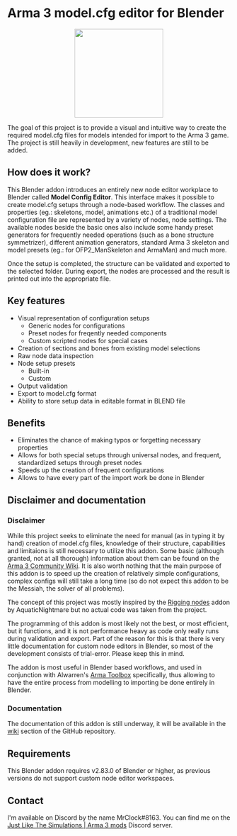 # Arma 3 model.cfg editor for Blender

<p align="center">
    <img src="https://user-images.githubusercontent.com/48679831/174893537-f5ff49de-2058-43af-86f6-4a888ad16f82.png" width="200">
</p>

The goal of this project is to provide a visual and intuitive way to create the required model.cfg files for models intended for import to the Arma 3 game.
The project is still heavily in development, new features are still to be added.

## How does it work?

This Blender addon introduces an entirely new node editor workplace to Blender called **Model Config Editor**. This interface makes it possible to create model.cfg setups through a node-based workflow. The classes and properties (eg.: skeletons, model, animations etc.) of a traditional model configuration file are represented by a variety of nodes, node settings. The available nodes beside the basic ones also include some handy preset generators for frequently needed operations (such as a bone structure symmetrizer), different animation generators, standard Arma 3 skeleton and model presets (eg.: for OFP2_ManSkeleton and ArmaMan) and much more.

Once the setup is completed, the structure can be validated and exported to the selected folder. During export, the nodes are processed and the result is printed out into the appropriate file.

## Key features
- Visual representation of configuration setups
  - Generic nodes for configurations
  - Preset nodes for freqently needed components
  - Custom scripted nodes for special cases
- Creation of sections and bones from existing model selections
- Raw node data inspection
- Node setup presets
  - Built-in
  - Custom
- Output validation
- Export to model.cfg format
- Ability to store setup data in editable format in BLEND file

## Benefits
- Eliminates the chance of making typos or forgetting necessary properties
- Allows for both special setups through universal nodes, and frequent, standardized setups through preset nodes
- Speeds up the creation of frequent configurations
- Allows to have every part of the import work be done in Blender

## Disclaimer and documentation
### Disclaimer
While this project seeks to eliminate the need for manual (as in typing it by hand) creation of model.cfg files, knowledge of their structure, capabilities and limitaions is still necessary to utilize this addon. Some basic (although granted, not at all thorough) information about them can be found on the [Arma 3 Community Wiki](https://community.bistudio.com/wiki/Model_Config). It is also worth nothing that the main purpose of this addon is to speed up the creation of relatively simple configurations, complex configs will still take a long time (so do not expect this addon to be the Messiah, the solver of all problems).

The concept of this project was mostly inspired by the [Rigging nodes](https://gitlab.com/AquaticNightmare/rigging_nodes/-/releases) addon by AquaticNightmare but no actual code was taken from the project.

The programming of this addon is most likely not the best, or most efficient, but it functions, and it is not performance heavy as code only really runs during validation and export. Part of the reason for this is that there is very little documentation for custom node editors in Blender, so most of the development consists of trial-error. Please keep this in mind.

The addon is most useful in Blender based workflows, and used in conjunction with Alwarren's [Arma Toolbox](https://github.com/AlwarrenSidh/ArmAToolbox) specifically, thus allowing to have the entire process from modelling to importing be done entirely in Blender.

### Documentation
The documentation of this addon is still underway, it will be available in the [wiki](https://github.com/MrClock8163/BlenderModelCfgEditor/wiki) section of the GitHub repository.

## Requirements
This Blender addon requires v2.83.0 of Blender or higher, as previous versions do not support custom node editor workspaces.

## Contact
I'm available on Discord by the name MrClock#8163. You can find me on the [Just Like The Simulations | Arma 3 mods](https://discord.gg/KQSBDF3) Discord server.
